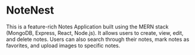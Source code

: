 # NoteNest
This is a feature-rich Notes Application built using the MERN stack (MongoDB, Express, React, Node.js). It allows users to create, view, edit, and delete notes. Users can also search through their notes, mark notes as favorites, and upload images to specific notes.
